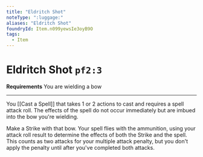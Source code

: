 ```yaml
---
title: "Eldritch Shot"
noteType: ":luggage:"
aliases: "Eldritch Shot"
foundryId: Item.n099yewsIe3oyB9O
tags:
  - Item
---
```


# Eldritch Shot `pf2:3`

**Requirements** You are wielding a bow

* * *

You [[Cast a Spell]] that takes 1 or 2 actions to cast and requires a spell attack roll. The effects of the spell do not occur immediately but are imbued into the bow you're wielding.

Make a Strike with that bow. Your spell flies with the ammunition, using your attack roll result to determine the effects of both the Strike and the spell. This counts as two attacks for your multiple attack penalty, but you don't apply the penalty until after you've completed both attacks.
